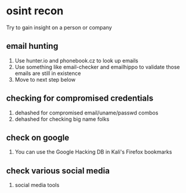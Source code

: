 # osint recon
Try to gain insight on a person or company

##  email hunting
1.  Use hunter.io and phonebook.cz to look up emails
1.  Use something like email-checker and emailhippo to validate those emails are still in existence
1.  Move to next step below

##  checking for compromised credentials
1.  dehashed for compromised email/uname/passwd combos
1.  dehashed for checking big name folks

##  check on google
1.  You can use the Google Hacking DB in Kali's Firefox bookmarks

##  check various social media
1.  social media tools